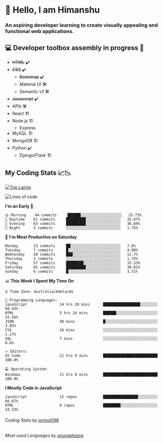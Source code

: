# 👋 Hello, I am Himanshu

### An aspiring developer learning to create visually appealing and functional web applications.

## 💻 Developer toolbox assembly in progress 🧰

- <s>HTML</s> ✔️ 
- <s>CSS</s> ✔️
  - <s>Bootstrap</s> ✔️
  - Material UI 🛠️
  - Semantic UI 🛠️
 - <s>Javascript</s> ✔️
 - APIs 🛠️
 - React 🏗️
 - Node.js 🏗️
    - Express 
 - MySQL 🏗️
 - MongoDB 🏗️
 - Python ✔️
    - Django/Flask 🏗️
 
 
 ## My Coding Stats 📈📉
 
 [![Top Langs](https://github-readme-stats.vercel.app/api/top-langs/?username=himanshu-sxna&layout=compact)](https://github.com/anuraghazra/github-readme-stats)

<!--START_SECTION:waka-->
![Lines of code](https://img.shields.io/badge/From%20Hello%20World%20I%27ve%20Written-21158%20lines%20of%20code-blue)

**I'm an Early 🐤** 

```text
🌞 Morning    44 commits     ██████░░░░░░░░░░░░░░░░░░░   25.73% 
🌆 Daytime    61 commits     █████████░░░░░░░░░░░░░░░░   35.67% 
🌃 Evening    63 commits     █████████░░░░░░░░░░░░░░░░   36.84% 
🌙 Night      3 commits      ░░░░░░░░░░░░░░░░░░░░░░░░░   1.75%

```
📅 **I'm Most Productive on Saturday** 

```text
Monday       13 commits     ██░░░░░░░░░░░░░░░░░░░░░░░   7.6% 
Tuesday      7 commits      █░░░░░░░░░░░░░░░░░░░░░░░░   4.09% 
Wednesday    20 commits     ███░░░░░░░░░░░░░░░░░░░░░░   11.7% 
Thursday     3 commits      ░░░░░░░░░░░░░░░░░░░░░░░░░   1.75% 
Friday       57 commits     ████████░░░░░░░░░░░░░░░░░   33.33% 
Saturday     65 commits     █████████░░░░░░░░░░░░░░░░   38.01% 
Sunday       6 commits      █░░░░░░░░░░░░░░░░░░░░░░░░   3.51%

```


📊 **This Week I Spent My Time On** 

```text
⌚︎ Time Zone: Australia/Adelaide

💬 Programming Languages: 
JavaScript               14 hrs 28 mins      █████████████████░░░░░░░░   68.43% 
HTML                     5 hrs 24 mins       ██████░░░░░░░░░░░░░░░░░░░   25.56% 
JSON                     48 mins             █░░░░░░░░░░░░░░░░░░░░░░░░   3.85% 
CSS                      16 mins             ░░░░░░░░░░░░░░░░░░░░░░░░░   1.27% 
SQL                      7 mins              ░░░░░░░░░░░░░░░░░░░░░░░░░   0.6%

🔥 Editors: 
VS Code                  21 hrs 9 mins       █████████████████████████   100.0%

💻 Operating System: 
Windows                  21 hrs 9 mins       █████████████████████████   100.0%

```

**I Mostly Code in JavaScript** 

```text
JavaScript               12 repos            ████████████████░░░░░░░░░   66.67% 
HTML                     6 repos             ████████░░░░░░░░░░░░░░░░░   33.33%

```



<!--END_SECTION:waka-->

###### Coding Stats by [anmol098](https://github.com/anmol098/waka-readme-stats)  
###### Most used Languages by [anuraghazra](https://github.com/anuraghazra/github-readme-stats)


